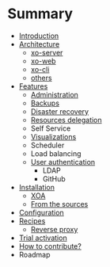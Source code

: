 # Summary

* [Introduction](README.md)
* [Architecture](architecture.md)
   * [xo-server](xo-server.md)
   * [xo-web](xo-web.md)
   * [xo-cli](xo-cli.md)
   * [others](others.md)
* [Features](features.md)
   * [Administration](administration.md)
   * [Backups](backups.md)
   * [Disaster recovery](disaster_recovery.md)
   * [Resources delegation](resources_delegation.md)
   * Self Service
   * [Visualizations](visualizations.md)
   * Scheduler
   * Load balancing
   * [User authentication](external_authentication.md)
       * LDAP
       * GitHub
* [Installation](installation.md)
   * [XOA](xoa.md)
   * [From the sources](from_the_sources.md)
* [Configuration](configuration.md)
* [Recipes](recipes.md)
   * [Reverse proxy](reverse_proxy.md)
* [Trial activation](trial_activation.md)
* [How to contribute?](how_to_contribute.md)
* Roadmap

